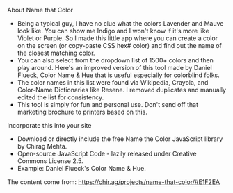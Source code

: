 About Name that Color

- Being a typical guy, I have no clue what the colors Lavender and Mauve look like. You can show me Indigo and I won't know if it's more like Violet or Purple. So I made this little app where you can create a color on the screen (or copy-paste CSS hex# color) and find out the name of the closest matching color.
- You can also select from the dropdown list of 1500+ colors and then play around. Here's an improved version of this tool made by Daniel Flueck, Color Name & Hue that is useful especially for colorblind folks.
- The color names in this list were found via Wikipedia, Crayola, and Color-Name Dictionaries like Resene. I removed duplicates and manually edited the list for consistency.
- This tool is simply for fun and personal use. Don't send off that marketing brochure to printers based on this.


Incorporate this into your site
- Download or directly include the free Name the Color JavaScript library by Chirag Mehta.
- Open-source JavaScript Code - lazily released under Creative Commons License 2.5.
- Example: Daniel Flueck's Color Name & Hue.

The content come from: https://chir.ag/projects/name-that-color/#E1F2EA
